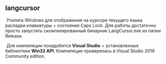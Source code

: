 ## langcursor

​	Утилита Windows для отображения на курсоре текущего языка расладки клавиатуры + состояния Caps Lock. Для работы достаточно просто запустить скомпилированный бинарник LangCursor.exe  из папки Release.

​	Для компиляции понадобится **Visual Studio** + установленные библиотеки **Win32 API**. Компиляция проверялась в Visual Studio 2019 Community edition.